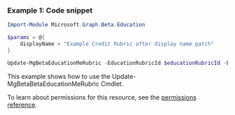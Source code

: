 ### Example 1: Code snippet

```powershellImport-Module Microsoft.Graph.Beta.Education

$params = @{
	displayName = "Example Credit Rubric after display name patch"
}

Update-MgBetaEducationMeRubric -EducationRubricId $educationRubricId -BodyParameter $params
```
This example shows how to use the Update-MgBetaBetaEducationMeRubric Cmdlet.
To learn about permissions for this resource, see the [permissions reference](/graph/permissions-reference).


